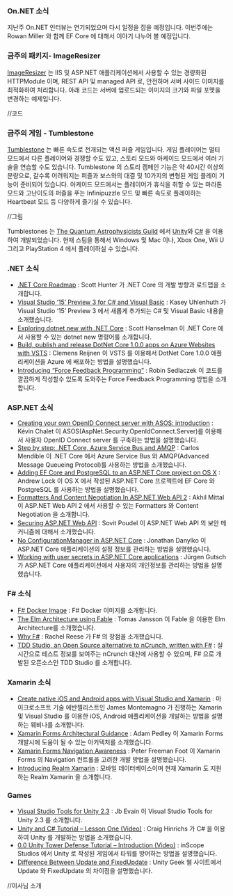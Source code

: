 ### On.NET 소식
지난주  On.NET 인터뷰는 연기되었으며 다시 일정을 잡을 예정입니다. 이번주에는 Rowan Miller 와 함께 EF Core 에 대해서 이야기 나누어 볼 예정입니다. 

### 금주의 패키지- ImageResizer
[ImageResizer](http://imageresizing.net/) 는 IIS 및 ASP.NET 애플리케이션에서 사용할 수 있는 경량화된 HTTPModule 이며, REST API 및 managed API 로, 안전하며 서버 사이드 이미지를 최적화하여 처리합니다.
아래 코드는 서버에 업로드되는 이미지의 크기와 파일 포멧을 변경하는 예제입니다.

//코드

### 금주의 게임 - Tumblestone
[Tumblestone](http://www.tumblestonegame.com/) 는 빠른 속도로 전개되는 액션 퍼즐 게임입니다. 게임 플레이어는 멀티 모드에서 다른 플레이어와 경쟁할 수도 있고, 스토리 모드와 아케이드 모드에서 여러 기술을 연습할 수도 있습니다. Tumblestone 의 스토리 캠페인 기능은 약 40시간 이상의 분량으로, 갈수록 어려워지는 퍼즐과 보스와의 대결 및 10가지의 변형된 게임 플레이 기능이 준비되어 있습니다. 아케이드 모드에서는 플레이어가 휴식을 취할 수 있는 마라톤 모드와 고난이도의 퍼즐을 푸는 Infinipuzzle 모드 및 빠른 속도로 플레이하는 Heartbeat 모드 등 다양하게 즐기실 수 있습니다.

//그림

Tumblestones 는 [The Quantum Astrophysicists Guild](http://quantumastrophysics.com/) 에서 [Unity](http://unity3d.com/)와 [C#](https://channel9.msdn.com/Series/C-Sharp-Fundamentals-Development-for-Absolute-Beginners) 을 이용하여 개발되었습니다. 현재 스팀을 통해서 Windows 및 Mac 이나, Xbox One, Wii U 그리고 PlayStation 4 에서 플레이하실 수 있습니다. 

### .NET 소식
* [.NET Core Roadmap](https://blogs.msdn.microsoft.com/dotnet/2016/07/15/net-core-roadmap/) : Scott Hunter 가 .NET Core 의 개발 방향과 로드맵을 소개합니다. 
* [Visual Studio ‘15’ Preview 3 for C# and Visual Basic](https://blogs.msdn.microsoft.com/dotnet/2016/07/13/visual-studio-15-preview-3-for-c-and-visual-basic/) : Kasey Uhlenhuth 가 Visual Studio ‘15’ Preview 3 에서 새롭게 추가되는 C# 및 Visual Basic 내용을 소개했습니다.
* [Exploring dotnet new with .NET Core](http://www.hanselman.com/blog/ExploringDotnetNewWithNETCore.aspx) : Scott Hanselman 이 .NET Core 에서 사용할 수 있는 dotnet new 명령어를 소개합니다. 
* [Build, publish and release DotNet Core 1.0.0 apps on Azure Websites with VSTS](http://www.clemensreijnen.nl/post/2016/07/12/Build-publish-and-release-DotNet-Core-100-apps-on-Azure-Websites-with-VSTS) : Clemens Reijnen 이 VSTS 를 이용해서 DotNet Core 1.0.0 애플리케이션을 Azure 에 배포하는 방법을 설명했습니다.
* [Introducing “Force Feedback Programming”](https://robinsedlaczek.com/2016/06/23/introducing-force-feedback-programming/) : Robin Sedlaczek 이 코드를 깔끔하게 작성할수 있도록 도와주는 Force Feedback Programming 방법을 소개합니다.

### ASP.NET 소식
* [Creating your own OpenID Connect server with ASOS: introduction](http://kevinchalet.com/2016/07/13/creating-your-own-openid-connect-server-with-asos-introduction/) : Kévin Chalet 이 ASOS(AspNet.Security.OpenIdConnect.Server)를 이용해서 사용자 OpenID Connect server 를 구축하는 방법을 설명했습니다.
* [Step by step: .NET Core, Azure Service Bus and AMQP](https://carlos.mendible.com/2016/07/17/step-by-step-net-core-azure-service-bus-and-amqp/) : Carlos Mendible 이 .NET Core 에서 Azure Service Bus 와 AMQP(Advanced Message Queueing Protocol)를 사용하는 방법을 소개했습니다.
* [Adding EF Core and PostgreSQL to an ASP.NET Core project on OS X](http://andrewlock.net/adding-ef-core-to-a-project-on-os-x/) : Andrew Lock 이 OS X 에서 작성된 ASP.NET Core 프로젝트에 EF Core 와 PostgreSQL 를 사용하는 방법을 설명했습니다.
* [Formatters And Content Negotiation In ASP.NET Web API 2](http://www.c-sharpcorner.com/article/formatters-and-content-negotiation-in-asp-net-web-api-2/) : Akhil Mittal 이 ASP.NET Web API 2 에서 사용할 수 있는 Formatters 와 Content Negotiation 을 소개합니다. 
* [Securing ASP.NET Web API](http://code.tutsplus.com/tutorials/securing-aspnet-web-api--cms-26012) : Sovit Poudel 이 ASP.NET Web API 의 보안 메커니즘에 대해서 소개했습니다.
* [No ConfigurationManager in ASP.NET Core](http://www.danylkoweb.com//Blog/no-configurationmanager-in-aspnet-core-GC) : Jonathan Danylko 이 ASP.NET Core 애플리케이션의 설정 정보를 관리하는 방법을 설명했습니다.
* [Working with user secrets in ASP.​NET Core applications](http://asp.net-hacker.rocks/2016/07/11/user-secrets-in-aspnetcore.html) : Jürgen Gutsch 가 ASP.​NET Core 애플리케이션에서 사용자의 개인정보를 관리하는 방법을 설명했습니다.

### F# 소식
* [F# Docker Image](https://hub.docker.com/_/fsharp/) : F# Docker 이미지를 소개합니다. 
* [The Elm Architecture using Fable](http://fsprojects.github.io/Fable/samples/virtualdom/index.html) : Tomas Jansson 이 Fable 을 이용한 Elm Architecture를 소개했습니다.
* [Why F#](http://www.codemag.com/Article/1605061) : Rachel Reese 가 F# 의 장점을 소개했습니다.
* [TDD Studio, an Open Source alternative to nCrunch, written with F#](https://github.com/parthopdas/tddstud10) ​: 실시간으로 테스트 정보를 보여주는 nCrunch 대신에 사용할 수 있으며, F# 으로 개발된 오픈소스인 TDD Studio 를 소개합니다.   

### Xamarin 소식
* [Create native iOS and Android apps with Visual Studio and Xamarin](https://info.microsoft.com/CO-BRDEV-WBNR-FY16-06Jun-22-iOS-Android-Apps-Registration.html) : 마이크로소프트 기술 에반젤리스트인 James Montemagno 가 진행하는 Xamarin 및 Visual Studio 를 이용한 iOS, Android 애플리케이션을 개발하는 방법을 설명하는 웨비나를 소개합니다.  
* [Xamarin Forms Architectural Guidance](https://xamarinhelp.com/xamarin-forms-architectural-guidance/) : Adam Pedley 이 Xamarin Forms 개발시에 도움이 될 수 있는 아키텍처를 소개했습니다.
* [Xamarin Forms Navigation Awareness](https://peterfoot.net/2016/07/12/xamarin-forms-navigation-awareness/) : Peter Freeman Foot 이 Xamarin Forms 의 Navigation 컨트롤을 고려한 개발 방법을 설명했습니다.
* [Introducing Realm Xamarin](https://realm.io/news/introducing-realm-xamarin/) : 모바일 데이터베이스이며 현재 Xamarin 도 지원하는 Realm Xamarin 을 소개합니다.

### Games
* [Visual Studio Tools for Unity 2.3](https://blogs.msdn.microsoft.com/visualstudio/2016/07/14/visual-studio-tools-for-unity-2-3/) : Jb Evain 이 Visual Studio Tools for Unity 2.3 를 소개합니다.
* [Unity and C# Tutorial – Lesson One (Video)](https://www.youtube.com/watch?v=lClwgUtx0A4) : Craig Hinrichs 가 C# 을 이용하여 Unity 를 개발하는 방법을 소개했습니다.
* [0.0 Unity Tower Defense Tutorial – Introduction (Video)](https://www.youtube.com/watch?v=PgDpRMMyxw8) : inScope Studios 에서 Unity 로 작성된 게임에서 타워를 방어하는 방법을 설명했습니다.
* [Difference Between Update and FixedUpdate](http://www.unitygeek.com/difference-between-update-fixedupdate/) : Unity Geek 웹 사이트에서 Update 와 FixedUpdate 의 차이점을 설명했습니다.

//이사님 소개
